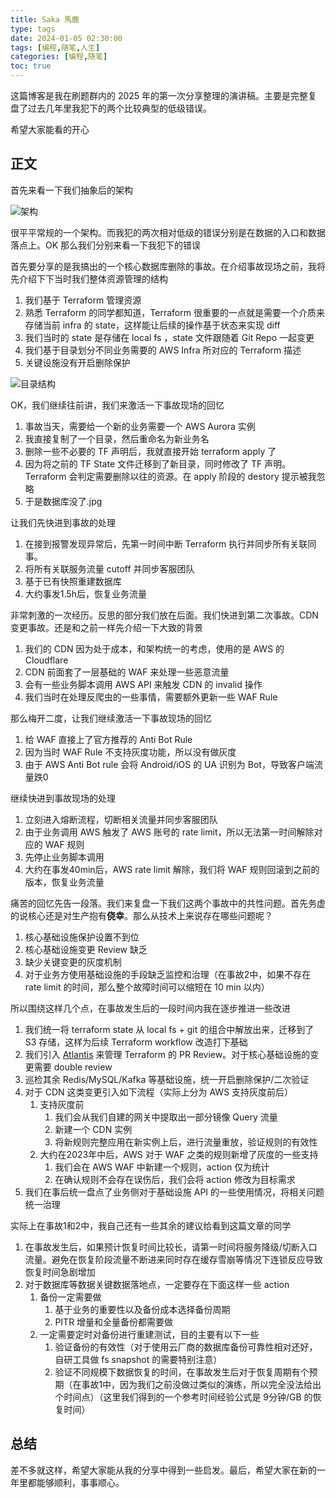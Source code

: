 ```yaml
---
title: Saka 馬鹿
type: tags
date: 2024-01-05 02:30:00
tags: [编程,随笔,人生]
categories: [编程,随笔]
toc: true
---
```


这篇博客是我在刷题群内的 2025 年的第一次分享整理的演讲稿。主要是完整复盘了过去几年里我犯下的两个比较典型的低级错误。

希望大家能看的开心

<!--more-->

## 正文

首先来看一下我们抽象后的架构

![架构](https://i.imgur.com/4nVkyxt.png)

很平平常规的一个架构。而我犯的两次相对低级的错误分别是在数据的入口和数据落点上。OK 那么我们分别来看一下我犯下的错误

首先要分享的是我搞出的一个核心数据库删除的事故。在介绍事故现场之前，我将先介绍下下当时我们整体资源管理的结构

1. 我们基于 Terraform 管理资源
2. 熟悉 Terraform 的同学都知道，Terraform 很重要的一点就是需要一个介质来存储当前 infra 的 state，这样能让后续的操作基于状态来实现 diff
3. 我们当时的 state 是存储在 local fs ，state 文件跟随着 Git Repo 一起变更
4. 我们基于目录划分不同业务需要的 AWS Infra 所对应的 Terraform 描述
5. 关键设施没有开启删除保护

![目录结构](https://i.imgur.com/3WQ1eSg.png)

OK，我们继续往前讲，我们来激活一下事故现场的回忆

1. 事故当天，需要给一个新的业务需要一个 AWS Aurora 实例
2. 我直接复制了一个目录，然后重命名为新业务名
3. 删除一些不必要的 TF 声明后，我就直接开始 terraform apply 了
4. 因为将之前的 TF State 文件迁移到了新目录，同时修改了 TF 声明。Terraform 会判定需要删除以往的资源。在 apply 阶段的 destory 提示被我忽略
5. 于是数据库没了.jpg

让我们先快进到事故的处理

1. 在接到报警发现异常后，先第一时间中断 Terraform 执行并同步所有关联同事。
2. 将所有关联服务流量 cutoff 并同步客服团队
3. 基于已有快照重建数据库
4. 大约事发1.5h后，恢复业务流量

非常刺激的一次经历。反思的部分我们放在后面。我们快进到第二次事故。CDN 变更事故。还是和之前一样先介绍一下大致的背景

1. 我们的 CDN 因为处于成本，和架构统一的考虑，使用的是 AWS 的 Cloudflare
2. CDN 前面套了一层基础的 WAF 来处理一些恶意流量
3. 会有一些业务脚本调用 AWS API 来触发 CDN 的 invalid 操作
4. 我们当时在处理反爬虫的一些事情，需要额外更新一些 WAF Rule

那么梅开二度，让我们继续激活一下事故现场的回忆

1. 给 WAF 直接上了官方推荐的 Anti Bot Rule
2. 因为当时 WAF Rule 不支持灰度功能，所以没有做灰度
3. 由于 AWS Anti Bot rule 会将 Android/iOS 的 UA 识别为 Bot，导致客户端流量跌0

继续快进到事故现场的处理

1. 立刻进入熔断流程，切断相关流量并同步客服团队
2. 由于业务调用 AWS 触发了 AWS 账号的 rate limit，所以无法第一时间解除对应的 WAF 规则
3. 先停止业务脚本调用
4. 大约在事发40min后，AWS rate limit 解除，我们将 WAF 规则回滚到之前的版本，恢复业务流量

痛苦的回忆先告一段落。我们来复盘一下我们这两个事故中的共性问题。首先务虚的说核心还是对生产抱有**侥幸**。那么从技术上来说存在哪些问题呢？

1. 核心基础设施保护设置不到位
2. 核心基础设施变更 Review 缺乏
3. 缺少关键变更的灰度机制
4. 对于业务方使用基础设施的手段缺乏监控和治理（在事故2中，如果不存在 rate limit 的时间，那么整个故障时间可以缩短在 10 min 以内）

所以围绕这样几个点，在事故发生后的一段时间内我在逐步推进一些改进

1. 我们统一将 terraform state 从 local fs + git 的组合中解放出来，迁移到了 S3 存储，这样为后续 Terraform workflow 改造打下基础
2. 我们引入 [Atlantis](https://www.runatlantis.io/) 来管理 Terraform 的 PR Review。对于核心基础设施的变更需要 double review
3. 巡检其余 Redis/MySQL/Kafka 等基础设施，统一开启删除保护/二次验证
4. 对于 CDN 这类变更引入如下流程（实际上分为 AWS 支持灰度前后）
    1. 支持灰度前
        1. 我们会从我们自建的网关中提取出一部分镜像 Query 流量
        2. 新建一个 CDN 实例
        3. 将新规则完整应用在新实例上后，进行流量重放，验证规则的有效性
    2. 大约在2023年中后，AWS 对于 WAF 之类的规则新增了灰度的一些支持
        1. 我们会在 AWS WAF 中新建一个规则，action 仅为统计
        2. 在确认规则不会存在误伤后，我们会将 action 修改为目标需求
5. 我们在事后统一盘点了业务侧对于基础设施 API 的一些使用情况，将相关问题统一治理

实际上在事故1和2中，我自己还有一些其余的建议给看到这篇文章的同学

1. 在事故发生后，如果预计恢复时间比较长，请第一时间将服务降级/切断入口流量。避免在恢复阶段流量不断进来同时存在缓存雪崩等情况下连锁反应导致恢复时间急剧增加
2. 对于数据库等数据关键数据落地点，一定要存在下面这样一些 action
    1. 备份一定需要做
        1. 基于业务的重要性以及备份成本选择备份周期
        2. PITR 增量和全量备份都需要做
    2. 一定需要定时对备份进行重建测试，目的主要有以下一些
        1. 验证备份的有效性（对于使用云厂商的数据库备份可靠性相对还好，自研工具做 fs snapshot 的需要特别注意）
        2. 验证不同规模下数据恢复的时间，在事故发生后对于恢复周期有个预期（在事故1中，因为我们之前没做过类似的演练，所以完全没法给出个时间点）（这里我们得到的一个参考时间经验公式是 9分钟/GB 的恢复时间）

## 总结

差不多就这样，希望大家能从我的分享中得到一些启发。最后，希望大家在新的一年里都能够顺利，事事顺心。
